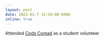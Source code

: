 ```yaml
---
layout: post
date: 2023-01-7 15:59:00-0400
inline: true
---
```


Attended <a href="https://cods-comad.in/">Cods Comad</a> as a student volunteer
